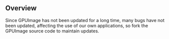 ## Overview

Since GPUImage has not been updated for a long time, many bugs have not been updated, affecting the use of our own applications, so fork the GPUImage source code to maintain updates.

